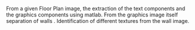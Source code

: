 From a given Floor Plan image, the extraction of the text components and the graphics components using matlab.
From the graphics image itself separation of walls . 
Identification of different textures from the wall image.

